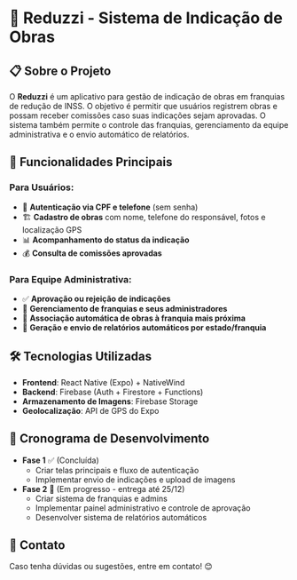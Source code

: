 # 📌 Reduzzi - Sistema de Indicação de Obras

## 📋 Sobre o Projeto
O **Reduzzi** é um aplicativo para gestão de indicação de obras em franquias de redução de INSS. O objetivo é permitir que usuários registrem obras e possam receber comissões caso suas indicações sejam aprovadas. O sistema também permite o controle das franquias, gerenciamento da equipe administrativa e o envio automático de relatórios.

## 🚀 Funcionalidades Principais

### Para Usuários:
- 🔑 **Autenticação via CPF e telefone** (sem senha)
- 🏗️ **Cadastro de obras** com nome, telefone do responsável, fotos e localização GPS
- 📊 **Acompanhamento do status da indicação**
- 💰 **Consulta de comissões aprovadas**

### Para Equipe Administrativa:
- ✅ **Aprovação ou rejeição de indicações**
- 🏢 **Gerenciamento de franquias e seus administradores**
- 📍 **Associação automática de obras à franquia mais próxima**
- 📧 **Geração e envio de relatórios automáticos por estado/franquia**

## 🛠️ Tecnologias Utilizadas
- **Frontend**: React Native (Expo) + NativeWind
- **Backend**: Firebase (Auth + Firestore + Functions)
- **Armazenamento de Imagens**: Firebase Storage
- **Geolocalização**: API de GPS do Expo

## 📅 Cronograma de Desenvolvimento
- **Fase 1** ✅ (Concluída)
  - Criar telas principais e fluxo de autenticação
  - Implementar envio de indicações e upload de imagens
- **Fase 2** 🚧 (Em progresso - entrega até 25/12)
  - Criar sistema de franquias e admins
  - Implementar painel administrativo e controle de aprovação
  - Desenvolver sistema de relatórios automáticos

## 📩 Contato
Caso tenha dúvidas ou sugestões, entre em contato! 😊

